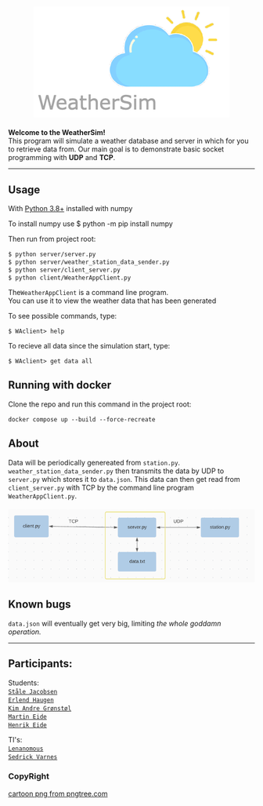 <h4 align="center">
  <img alt="CloudyWeather" 
       src="img/cloud.png">
</h4>

**Welcome to the WeatherSim!** \
This program will simulate a weather database and
server in which for you to retrieve data from. Our main goal is to
 demonstrate basic socket programming with **UDP** and **TCP**.

---

## Usage

With [Python 3.8+](https://Python.org/) installed with numpy

To install numpy use
    $ python -m pip install numpy

Then run from project root:

    $ python server/server.py
    $ python server/weather_station_data_sender.py
    $ python server/client_server.py
    $ python client/WeatherAppClient.py


The`WeatherAppClient` is a command line program. \
You can use it to view the weather data that has been generated

To see possible commands, type:

    $ WAclient> help


To recieve all data since the simulation start, type:

    $ WAclient> get data all

## Running with docker 

Clone the repo and run this command in the project root:
    
    docker compose up --build --force-recreate

## About

Data will be periodically genereated from `station.py`. `weather_station_data_sender.py` then transmits
the data by UDP to `server.py` which stores it to `data.json`. This data can then get read from `client_server.py` with TCP
by the command line program `WeatherAppClient.py`.


<h4 align="center">
  <img alt="WeatherModel" src="img/model1.png">
</h4>


## Known bugs

`data.json` will eventually get very big, limiting *the whole goddamn operation.*

---   

## Participants: 

Students: \
[`Ståle Jacobsen`](https://github.com/StaleJ) \
[`Erlend Haugen`](https://github.com/HaugPixel) \
[`Kim Andre Grønstøl`](https://github.com/KimAndreG) \
[`Martin Eide`](https://github.com/mrtineide) \
[`Henrik Eide`](https://github.com/HenrikEide) 

TI's: \
[`Lenanomous`](https://github.com/daq012) \
[`Sedrick Varnes`](https://github.com/sedrickvarnes)


### CopyRight
<a href='https://pngtree.com/so/cartoon'>cartoon png from pngtree.com</a>
